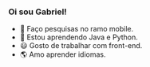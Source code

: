 ### Oi sou Gabriel!

- 🔭 Faço pesquisas no ramo mobile.
- 🌱 Estou aprendendo Java e Python.
- 😃 Gosto de trabalhar com front-end.
- 🌎 Amo aprender idiomas.

